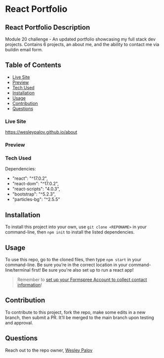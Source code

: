 # React Portfolio

## React Portfolio Description

Module 20 challenge - An updated portfolio showcasing my full stack dev projects. Contains 6 projects, an about me, and the ability to contact me via buildin email form.

## Table of Contents

- [Live Site](#live-site)
- [Preview](#preview)
- [Tech Used](#tech-used)
- [Installation](#installation)
- [Usage](#usage)
- [Contribution](#contribution)
- [Questions](#questions)

### Live Site

https://wesleypalov.github.io/about

### Preview

### Tech Used

Dependencies:

- "react": "^17.0.2",
- "react-dom": "^17.0.2",
- "react-scripts": "4.0.3",
- "bootstrap": "^5.2.3",
- "particles-bg": "^2.5.5"

## Installation

To install this project into your own, use `git clone <REPONAME>` in your command-line, then `npm init` to install the listed dependencies.

## Usage

To use this repo, go to the cloned files, then type `npm start` in your command-line. Be sure you’re in the correct location in your command-line/terminal first! Be sure you're also set up to run a react app!

> Remember to [set up your Formspree Account to collect contact information](#set-up-form--contact-submission)!

## Contribution

To contribute to this project, fork the repo, make some edits in a new branch, then submit a PR. It’ll be merged to the main branch upon testing and approval.

## Questions

Reach out to the repo owner, [Wesley Palov](https://github.com/WesleyPalov)
